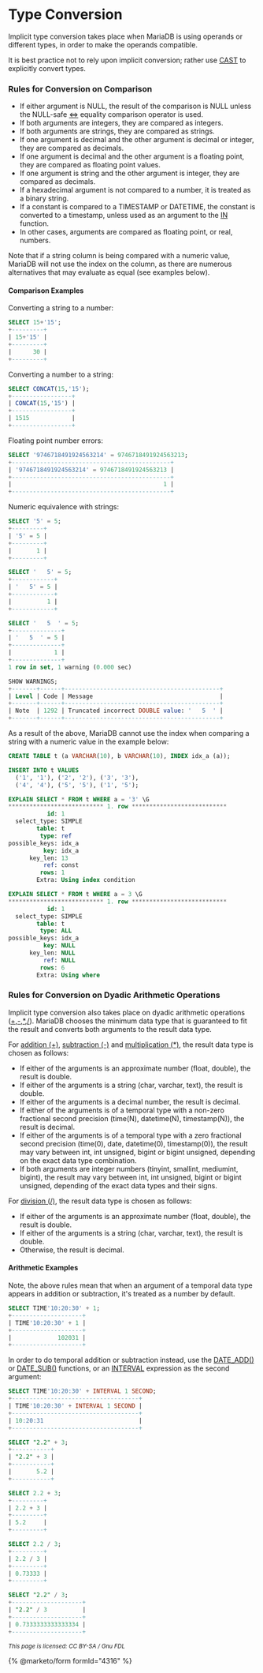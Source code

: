 # Type Conversion

Implicit type conversion takes place when MariaDB is using operands or different types, in order to make the operands compatible.

It is best practice not to rely upon implicit conversion; rather use [CAST](cast.md) to explicitly convert types.

### Rules for Conversion on Comparison

* If either argument is NULL, the result of the comparison is NULL unless the NULL-safe [<=>](../../sql-structure/operators/comparison-operators/null-safe-equal.md) equality comparison operator is used.
* If both arguments are integers, they are compared as integers.
* If both arguments are strings, they are compared as strings.
* If one argument is decimal and the other argument is decimal or integer, they are compared as decimals.
* If one argument is decimal and the other argument is a floating point, they are compared as floating point values.
* If one argument is string and the other argument is integer, they are compared as decimals.
* If a hexadecimal argument is not compared to a number, it is treated as a binary string.
* If a constant is compared to a TIMESTAMP or DATETIME, the constant is converted to a timestamp, unless used as an argument to the [IN](../../sql-structure/operators/comparison-operators/in.md) function.
* In other cases, arguments are compared as floating point, or real, numbers.

Note that if a string column is being compared with a numeric value, MariaDB will not use the index on the column, as there are numerous alternatives that may evaluate as equal (see examples below).

#### Comparison Examples

Converting a string to a number:

```sql
SELECT 15+'15';
+---------+
| 15+'15' |
+---------+
|      30 |
+---------+
```

Converting a number to a string:

```sql
SELECT CONCAT(15,'15');
+-----------------+
| CONCAT(15,'15') |
+-----------------+
| 1515            |
+-----------------+
```

Floating point number errors:

```sql
SELECT '9746718491924563214' = 9746718491924563213;
+---------------------------------------------+
| '9746718491924563214' = 9746718491924563213 |
+---------------------------------------------+
|                                           1 |
+---------------------------------------------+
```

Numeric equivalence with strings:

```sql
SELECT '5' = 5;
+---------+
| '5' = 5 |
+---------+
|       1 |
+---------+

SELECT '   5' = 5;
+------------+
| '   5' = 5 |
+------------+
|          1 |
+------------+

SELECT '   5  ' = 5;
+--------------+
| '   5  ' = 5 |
+--------------+
|            1 |
+--------------+
1 row in set, 1 warning (0.000 sec)

SHOW WARNINGS;
+-------+------+--------------------------------------------+
| Level | Code | Message                                    |
+-------+------+--------------------------------------------+
| Note  | 1292 | Truncated incorrect DOUBLE value: '   5  ' |
+-------+------+--------------------------------------------+
```

As a result of the above, MariaDB cannot use the index when comparing a string with a numeric value in the example below:

```sql
CREATE TABLE t (a VARCHAR(10), b VARCHAR(10), INDEX idx_a (a));

INSERT INTO t VALUES 
  ('1', '1'), ('2', '2'), ('3', '3'), 
  ('4', '4'), ('5', '5'), ('1', '5');

EXPLAIN SELECT * FROM t WHERE a = '3' \G
*************************** 1. row ***************************
           id: 1
  select_type: SIMPLE
        table: t
         type: ref
possible_keys: idx_a
          key: idx_a
      key_len: 13
          ref: const
         rows: 1
        Extra: Using index condition

EXPLAIN SELECT * FROM t WHERE a = 3 \G
*************************** 1. row ***************************
           id: 1
  select_type: SIMPLE
        table: t
         type: ALL
possible_keys: idx_a
          key: NULL
      key_len: NULL
          ref: NULL
         rows: 6
        Extra: Using where
```

### Rules for Conversion on Dyadic Arithmetic Operations

Implicit type conversion also takes place on dyadic arithmetic operations ([+](../../sql-structure/operators/arithmetic-operators/addition-operator.md),[-](../../sql-structure/operators/arithmetic-operators/subtraction-operator.md),[\*](../../sql-structure/operators/arithmetic-operators/multiplication-operator.md),[/](../../sql-structure/operators/arithmetic-operators/division-operator.md)). MariaDB chooses the minimum data type that is guaranteed to fit the result and converts both arguments to the result data type.

For [addition (+)](../../sql-structure/operators/arithmetic-operators/addition-operator.md), [subtraction (-)](../../sql-structure/operators/arithmetic-operators/subtraction-operator.md) and [multiplication (\*)](../../sql-structure/operators/arithmetic-operators/multiplication-operator.md), the result data type is chosen as follows:

* If either of the arguments is an approximate number (float, double), the result is double.
* If either of the arguments is a string (char, varchar, text), the result is double.
* If either of the arguments is a decimal number, the result is decimal.
* If either of the arguments is of a temporal type with a non-zero fractional second precision (time(N), datetime(N), timestamp(N)), the result is decimal.
* If either of the arguments is of a temporal type with a zero fractional second precision (time(0), date, datetime(0), timestamp(0)), the result may vary between int, int unsigned, bigint or bigint unsigned, depending on the exact data type combination.
* If both arguments are integer numbers (tinyint, smallint, mediumint, bigint), the result may vary between int, int unsigned, bigint or bigint unsigned, depending of the exact data types and their signs.

For [division (/)](../../sql-structure/operators/arithmetic-operators/division-operator.md), the result data type is chosen as follows:

* If either of the arguments is an approximate number (float, double), the result is double.
* If either of the arguments is a string (char, varchar, text), the result is double.
* Otherwise, the result is decimal.

#### Arithmetic Examples

Note, the above rules mean that when an argument of a temporal data type appears in addition or subtraction, it's treated as a number by default.

```sql
SELECT TIME'10:20:30' + 1;
+--------------------+
| TIME'10:20:30' + 1 |
+--------------------+
|             102031 |
+--------------------+
```

In order to do temporal addition or subtraction instead, use the [DATE\_ADD()](../date-time-functions/date_add.md) or [DATE\_SUB()](../date-time-functions/date_sub.md) functions, or an [INTERVAL](../date-time-functions/date-and-time-units.md) expression as the second argument:

```sql
SELECT TIME'10:20:30' + INTERVAL 1 SECOND;
+------------------------------------+
| TIME'10:20:30' + INTERVAL 1 SECOND |
+------------------------------------+
| 10:20:31                           |
+------------------------------------+
```

```sql
SELECT "2.2" + 3;
+-----------+
| "2.2" + 3 |
+-----------+
|       5.2 |
+-----------+

SELECT 2.2 + 3;
+---------+
| 2.2 + 3 |
+---------+
| 5.2     |
+---------+

SELECT 2.2 / 3;
+---------+
| 2.2 / 3 |
+---------+
| 0.73333 |
+---------+

SELECT "2.2" / 3;
+--------------------+
| "2.2" / 3          |
+--------------------+
| 0.7333333333333334 |
+--------------------+
```

<sub>_This page is licensed: CC BY-SA / Gnu FDL_</sub>

{% @marketo/form formId="4316" %}
